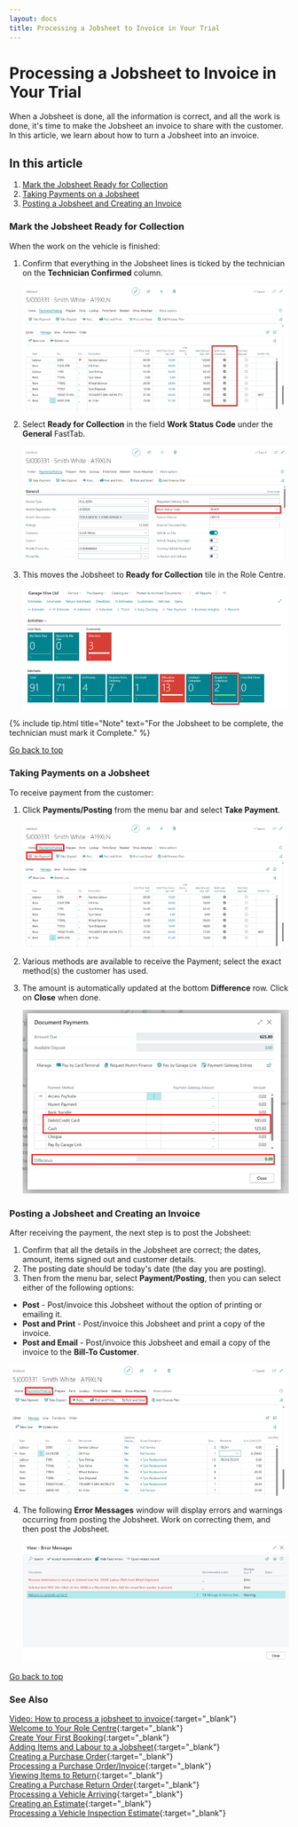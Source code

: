 ```yaml
---
layout: docs
title: Processing a Jobsheet to Invoice in Your Trial
---
```


<a name="top"></a>

# Processing a Jobsheet to Invoice in Your Trial

When a Jobsheet is done, all the information is correct, and all the work is done, it's time to make the Jobsheet an invoice to share with the customer. In this article, we learn about how to turn a Jobsheet into an invoice.

## In this article

1. [Mark the Jobsheet Ready for Collection](#mark-the-jobsheet-ready-for-collection)
2. [Taking Payments on a Jobsheet](#taking-payments-on-a-jobsheet)
3. [Posting a Jobsheet and Creating an Invoice](#posting-a-jobsheet-and-creating-an-invoice)

### Mark the Jobsheet Ready for Collection
When the work on the vehicle is finished:
1. Confirm that everything in the Jobsheet lines is ticked by the technician on the **Technician Confirmed** column. 

   ![](media/garagehive-trial-processing-a-jobsheet-to-invoice1.png)

2. Select **Ready for Collection** in the field **Work Status Code** under the **General** FastTab.

   ![](media/garagehive-trial-processing-a-jobsheet-to-invoice2.png)

3. This moves the Jobsheet to **Ready for Collection** tile in the Role Centre.

   ![](media/garagehive-trial-processing-a-jobsheet-to-invoice3.png)

{% include tip.html title="Note" text="For the Jobsheet to be complete, the technician must mark it Complete." %}

[Go back to top](#top)


### Taking Payments on a Jobsheet
To receive payment from the customer:
1. Click **Payments/Posting** from the menu bar and select **Take Payment**. 

   ![](media/garagehive-trial-processing-a-jobsheet-to-invoice5.png)

2. Various methods are available to receive the Payment; select the exact method(s) the customer has used.
3. The amount is automatically updated at the bottom **Difference** row. Click on **Close** when done. 

   ![](media/garagehive-trial-processing-a-jobsheet-to-invoice6.png)

### Posting a Jobsheet and Creating an Invoice
After receiving the payment, the next step is to post the Jobsheet:
1. Confirm that all the details in the Jobsheet are correct; the dates, amount, items signed out and customer details.
2. The posting date should be today's date (the day you are posting).
3. Then from the menu bar, select **Payment/Posting**, then you can select either of the following options:
  * **Post** - Post/invoice this Jobsheet without the option of printing or emailing it.
  * **Post and Print** - Post/invoice this Jobsheet and print a copy of the invoice.
  * **Post and Email** - Post/invoice this Jobsheet and email a copy of the invoice to the **Bill-To Customer**.

   ![](media/garagehive-trial-processing-a-jobsheet-to-invoice4.png)

4. The following **Error Messages** window will display errors and warnings occurring from posting the Jobsheet. Work on correcting them, and then post the Jobsheet.

   ![](media/garagehive-trial-processing-a-jobsheet-to-invoice7.png)

[Go back to top](#top)


### **See Also**

[Video: How to process a jobsheet to invoice](https://www.youtube.com/watch?v=SdgMs_uS9Y0&t=62s){:target="_blank"} \
[Welcome to Your Role Centre](garagehive-trial-welcome-to-the-role-centre.html){:target="_blank"} \
[Create Your First Booking](garagehive-trial-creating-your-first-booking.html){:target="_blank"} \
[Adding Items and Labour to a Jobsheet](garagehive-trial-adding-items-and-labour-to-a-jobsheet.html){:target="_blank"} \
[Creating a Purchase Order](garagehive-trial-creating-a-purchase-order.html){:target="_blank"} \
[Processing a Purchase Order/Invoice](garagehive-trial-processing-a-purchase-order.html){:target="_blank"} \
[Viewing Items to Return](garagehive-trial-viewing-items-to-return.html){:target="_blank"} \
[Creating a Purchase Return Order](garagehive-trial-creating-a-purchase-return-order.html){:target="_blank"} \
[Processing a Vehicle Arriving](garagehive-trial-processing-a-vehicle-arriving.html){:target="_blank"} \
[Creating an Estimate](garagehive-trial-creating-an-estimate.html){:target="_blank"} \
[Processing a Vehicle Inspection Estimate](garagehive-trial-processing-a-vehicle-inspection-estimate.html){:target="_blank"}